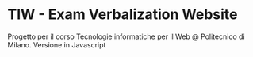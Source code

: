 # TIW - Exam Verbalization Website 
Progetto per il corso Tecnologie informatiche per il Web @ Politecnico di Milano.
Versione in Javascript
